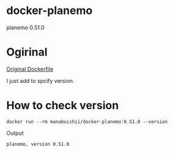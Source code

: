 # docker-planemo

planemo 0.51.0

# Ogirinal

[Original Dockerfile](https://github.com/bgruening/docker-recipes/blob/master/planemo/Dockerfile)

I just add to spcify version.

# How to check version

```
docker run --rm manabuishii/docker-planemo:0.51.0 --version
```

Output

```
planemo, version 0.51.0
```

